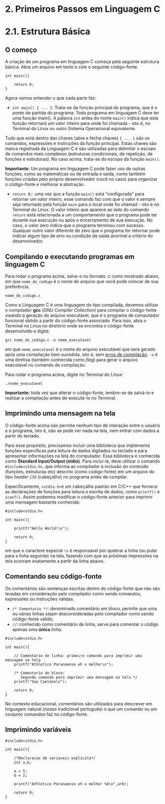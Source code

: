 # 2. Primeiros Passos em Linguagem C

# 2.1. Estrutura Básica

## O começo

A criação de um programa em linguagem C começa pela seguinte estrutura básica. Abra um arquivo em texto e cole o seguinte código-fonte.

```
int main(){

    return 0;
}
```

Agora vamos entender o que cada parte faz:

- ```int main() { ... }```: Trata-se da função principal do programa, que é o ponto de partida do programa. Todo programa em linguagem C deve ter uma função main(). A palavra ```int``` antes do nome ```main()``` indica que esta função retornará um valor inteiro para onde foi chamada - isto é, no Terminal do Linux ou outro Sistema Operacional equivalente.

Tudo que está dentro das chaves (abre e fecha chaves) ```{ ... }``` são os comandos, expressões e instruções da função principal. Estas chaves são marca registrada da Linguagem C e são utilizadas para delimitar o escopo de comandos mais complexos (estruturas condicionais, de repetição, de funções e estruturas). No caso acima, trata-se do escopo da função ```main()```.

**Importante**: Um programa em linguagem C pode fazer uso de outras funções, como as matemáticas ou de entrada e saída, como também funções criadas pelo próprio desenvolvedor (você no caso) para organizar o código-fonte e melhorar a abstração.

- ```return 0;```: uma vez que a função ```main()``` está "configurada" para retornar um valor inteiro, esse comando faz com que o valor ```0``` sempre seja retornado pela função ```main``` para o local onde foi chamad - isto é no Terminal do Linux. O valor inteiro que aparece ao lado do comando ```return``` está relacionada a um comportamento que o programa pode ter durante sua execução ou após o encerramento de sua execução. No caso, o valor zero indica que o programa terminou com sucesso. Qualquer outro valor diferente de zero que o programa for retornar pode indicar algum tipo de erro ou condição de saída anormal a critério do desenvolvedor.

## Compilando e executando programas em linguagem C

Para rodar o programa acima, salve-o no formato *.c* como mostrado abaixo, em que ```nome_do_codigo``` é o nome do arquivo que você pode colocar de sua preferência.

```
nome_do_codigo.c
```

Como a Linguagem C é uma linguagem do tipo compilada, devemos utilizar o compilador  **gcc** (*GNU Compiler Collection*) para compilar o código-fonte visando a geração do arquivo executável, que é o programa de computador funcional obtido a partir do código-fonte associado. Para isso, abra o Terminal no Linux no diretório onde se encontra o código-fonte desenvolvido e digite:

```
gcc nome_do_codigo.c -o nome_executavel
```

em que ```nome_executavel``` é o nome do arquivo executável que será gerado após uma compilação bem sucedida, isto é, sem [erros de compilação](../avulsos/erros.md). ```-o``` é uma diretiva (também conhecida como *flag*) para gerar o arquivo executável no comando de compilação. 

Para rodar o programa acima, digite no Terminal do Linux:

```
./nome_executavel
```

**Importante:** toda vez que alterar o código-fonte, lembre-se de salvá-lo e realizar a compilação antes de executá-lo no Terminal.


## Imprimindo uma mensagem na tela

O código-fonte acima não permite nenhum tipo de interação entre o usuário e o programa, isto é, não se pode ver nada na tela, nem entrar com dados a partir do teclado.

Para esse propósito, precisamos incluir uma biblioteca que implementa funções específicas para leitura de dados digitados no teclado e para apresentar informações na tela do computador. Essa biblioteca é conhecida como **Standard Input/Output (stdio)**. Para incluí-la, deve utilizar o comando ```#include<stdio.h>```, que informa ao compilador a inclusão do conteúdo (funções, estruturas etc) descrito (como código-fonte) em um arquivo do tipo *header (.h)* (cabeçalho) no programa antes de compilar.

Especificamente, ```<stdio.h>```é um cabeçalho padrão em C/C++ que fornece as declarações de funções para leitura e escrita de dados, como ```printf()``` e ```scanf()```. Assim podemos modificar o código-fonte anterior para imprimir uma mensagem bastante conhecida:

```
#include<stdio.h>

int main(){

    printf("Hello World!\n");

    return 0;
}
```

em que o caractere especial ```\n``` é responsável por quebrar a linha (ou pular para a linha seguinte) na tela, fazendo com que as próximas impressões na tela ocorram exatamente a partir da linha abaixo.

## Comentando seu código-fonte

Os comentários são sentenças escritas dentro do código-fonte que não são levadas em consideração pelo compilador como sendo comandos, expressões ou instruções válidas. 

- ```/* Comentario */```: denominado comentário em bloco, permite que uma ou várias linhas sejam desconsideradas pelo compilador como sendo código-fonte válido;
- ``` // ```: conhecido como comentário de linha, serve para comentar o código apenas uma **única** linha.

```
#include<stdio.h>

int main(){

    // Comentario de linha: primeiro comando para imprimir uma mensagem na tela 
    printf("Athletico Paranaense eh o melhor\n");

    /* Comentario de bloco:
       Segundo comando para imprimir uma mensagem na tela */
    printf("Sao Caetano\n");

    return 0;
}
```

No contexto educacional, comentários são utilizados para descrever em linguagem natural (nosso tradicional português) o que um comando ou um conjunto comandos faz no código-fonte.

## Imprimindo variáveis

```
#include<stdio.h>

int main(){

    /*Declaracao de variaveis explicita*/
    int a,b;

    a = 5;
    b = 2;

    printf("Athletico Paranaense eh o melhor %d\n",a+b);

    return 0;
}
```
